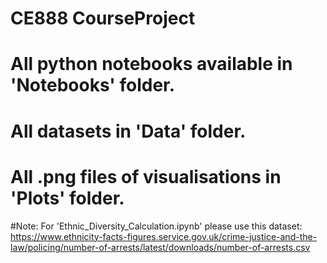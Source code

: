 # CE888 CourseProject
# All python notebooks available in 'Notebooks' folder.
# All datasets in 'Data' folder.
# All .png files of visualisations in 'Plots' folder.

#Note: For 'Ethnic_Diversity_Calculation.ipynb' please use this dataset: https://www.ethnicity-facts-figures.service.gov.uk/crime-justice-and-the-law/policing/number-of-arrests/latest/downloads/number-of-arrests.csv
